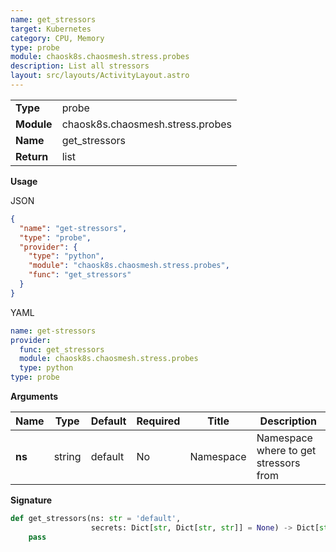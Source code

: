 ```yaml
---
name: get_stressors
target: Kubernetes
category: CPU, Memory
type: probe
module: chaosk8s.chaosmesh.stress.probes
description: List all stressors
layout: src/layouts/ActivityLayout.astro
---
```


|            |                       |
| ---------- | --------------------- |
| **Type**   | probe                |
| **Module** | chaosk8s.chaosmesh.stress.probes |
| **Name**   | get_stressors           |
| **Return** | list                  |

**Usage**

JSON

```json
{
  "name": "get-stressors",
  "type": "probe",
  "provider": {
    "type": "python",
    "module": "chaosk8s.chaosmesh.stress.probes",
    "func": "get_stressors"
  }
}
```

YAML

```yaml
name: get-stressors
provider:
  func: get_stressors
  module: chaosk8s.chaosmesh.stress.probes
  type: python
type: probe
```

**Arguments**

| Name               | Type   | Default | Required | Title          | Description                                    |
| ------------------ | ------ | ------- | -------- | -------------- | ---------------------------------------------- |
| **ns** | string | default    | No       | Namespace | Namespace where to get stressors from     |

**Signature**

```python
def get_stressors(ns: str = 'default',
                  secrets: Dict[str, Dict[str, str]] = None) -> Dict[str, Any]:
    pass
```
